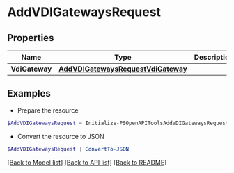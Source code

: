 # AddVDIGatewaysRequest
## Properties

Name | Type | Description | Notes
------------ | ------------- | ------------- | -------------
**VdiGateway** | [**AddVDIGatewaysRequestVdiGateway**](AddVDIGatewaysRequestVdiGateway.md) |  | 

## Examples

- Prepare the resource
```powershell
$AddVDIGatewaysRequest = Initialize-PSOpenAPIToolsAddVDIGatewaysRequest  -VdiGateway null
```

- Convert the resource to JSON
```powershell
$AddVDIGatewaysRequest | ConvertTo-JSON
```

[[Back to Model list]](../README.md#documentation-for-models) [[Back to API list]](../README.md#documentation-for-api-endpoints) [[Back to README]](../README.md)

